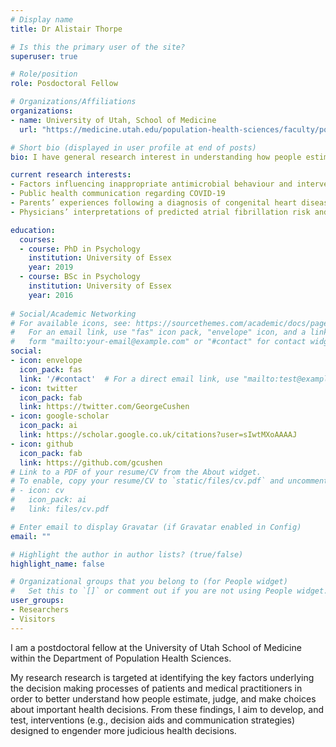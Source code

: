 ```yaml
---
# Display name
title: Dr Alistair Thorpe

# Is this the primary user of the site?
superuser: true

# Role/position
role: Posdoctoral Fellow

# Organizations/Affiliations
organizations:
- name: University of Utah, School of Medicine
  url: "https://medicine.utah.edu/population-health-sciences/faculty/postdoctoral-fellows.php"

# Short bio (displayed in user profile at end of posts)
bio: I have general research interest in understanding how people estimate, judge, and make choices about health-related decisions. From these findings I aim to develop and test interventions to help people make judicious decisions and improve public health and wellbeing..

current research interests:
- Factors influencing inappropriate antimicrobial behaviour and interventions to promote prudent use of antibiotics
- Public health communication regarding COVID-19
- Parents’ experiences following a diagnosis of congenital heart disease for their fetus or neonate
- Physicians’ interpretations of predicted atrial fibrillation risk and RCT evidence on direct oral anticoagulants

education:
  courses:
  - course: PhD in Psychology
    institution: University of Essex
    year: 2019
  - course: BSc in Psychology
    institution: University of Essex
    year: 2016
  
# Social/Academic Networking
# For available icons, see: https://sourcethemes.com/academic/docs/page-builder/#icons
#   For an email link, use "fas" icon pack, "envelope" icon, and a link in the
#   form "mailto:your-email@example.com" or "#contact" for contact widget.
social:
- icon: envelope
  icon_pack: fas
  link: '/#contact'  # For a direct email link, use "mailto:test@example.org".
- icon: twitter
  icon_pack: fab
  link: https://twitter.com/GeorgeCushen
- icon: google-scholar
  icon_pack: ai
  link: https://scholar.google.co.uk/citations?user=sIwtMXoAAAAJ
- icon: github
  icon_pack: fab
  link: https://github.com/gcushen
# Link to a PDF of your resume/CV from the About widget.
# To enable, copy your resume/CV to `static/files/cv.pdf` and uncomment the lines below.
# - icon: cv
#   icon_pack: ai
#   link: files/cv.pdf

# Enter email to display Gravatar (if Gravatar enabled in Config)
email: ""

# Highlight the author in author lists? (true/false)
highlight_name: false

# Organizational groups that you belong to (for People widget)
#   Set this to `[]` or comment out if you are not using People widget.
user_groups:
- Researchers
- Visitors
---
```


I am a postdoctoral fellow at the University of Utah School of Medicine within the Department of Population Health Sciences. 

My research research is targeted at identifying the key factors underlying the decision making processes of patients and medical practitioners in order to better understand how people estimate, judge, and make choices about important health decisions. From these findings, I aim to develop, and test, interventions (e.g., decision aids and communication strategies) designed to engender more judicious health decisions.

